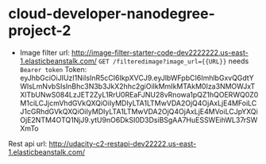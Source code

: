 # cloud-developer-nanodegree-project-2
- Image filter url: http://image-filter-starter-code-dev2222222.us-east-1.elasticbeanstalk.com/
`GET /filteredimage?image_url={{URL}}` needs `Bearer token`
Token: eyJhbGciOiJIUzI1NiIsInR5cCI6IkpXVCJ9.eyJlbWFpbCI6ImhlbGxvQGdtYWlsLmNvbSIsInBhc3N3b3JkX2hhc2giOiIkMmIkMTAkM0Iza3NMOWJxTXlTbUNwS084LzJET2ZyL1RrU0REaFJNU28vRnowa1pQZ1hQOERWQ0Z0M1ciLCJjcmVhdGVkQXQiOiIyMDIyLTA1LTMwVDA2OjQ4OjAxLjE4MFoiLCJ1cGRhdGVkQXQiOiIyMDIyLTA1LTMwVDA2OjQ4OjAxLjE4MVoiLCJpYXQiOjE2NTM4OTQ1NjJ9.ytU9nO6DkSI0D3DsiBSgAA7HuESSWEihWL37rSWXmTo

Rest api url: http://udacity-c2-restapi-dev22222.us-east-1.elasticbeanstalk.com/

